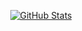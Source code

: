 <p align="center">
    <a href="https://github.com/vipboddy">
      <img alt="GitHub Stats" src="https://github-readme-stats.vercel.app/api?username=vipboddy&hide=["issues","prs"]&show_icons=true" />
    </a>
</p>
